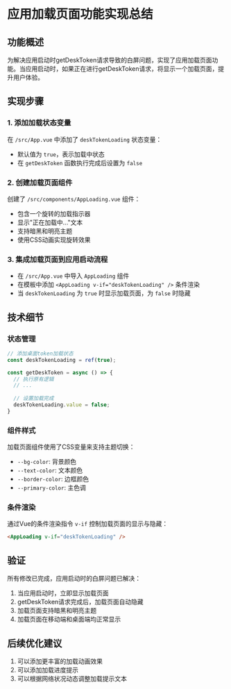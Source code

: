 # 应用加载页面功能实现总结

## 功能概述
为解决应用启动时getDeskToken请求导致的白屏问题，实现了应用加载页面功能。当应用启动时，如果正在进行getDeskToken请求，将显示一个加载页面，提升用户体验。

## 实现步骤

### 1. 添加加载状态变量
在 `/src/App.vue` 中添加了 `deskTokenLoading` 状态变量：
- 默认值为 `true`，表示加载中状态
- 在 `getDeskToken` 函数执行完成后设置为 `false`

### 2. 创建加载页面组件
创建了 `/src/components/AppLoading.vue` 组件：
- 包含一个旋转的加载指示器
- 显示"正在加载中..."文本
- 支持暗黑和明亮主题
- 使用CSS动画实现旋转效果

### 3. 集成加载页面到应用启动流程
- 在 `/src/App.vue` 中导入 `AppLoading` 组件
- 在模板中添加 `<AppLoading v-if="deskTokenLoading" />` 条件渲染
- 当 `deskTokenLoading` 为 `true` 时显示加载页面，为 `false` 时隐藏

## 技术细节

### 状态管理
```javascript
// 添加桌面token加载状态
const deskTokenLoading = ref(true);

const getDeskToken = async () => {
  // 执行原有逻辑
  // ...
  
  // 设置加载完成
  deskTokenLoading.value = false;
}
```

### 组件样式
加载页面组件使用了CSS变量来支持主题切换：
- `--bg-color`: 背景颜色
- `--text-color`: 文本颜色
- `--border-color`: 边框颜色
- `--primary-color`: 主色调

### 条件渲染
通过Vue的条件渲染指令 `v-if` 控制加载页面的显示与隐藏：
```html
<AppLoading v-if="deskTokenLoading" />
```

## 验证
所有修改已完成，应用启动时的白屏问题已解决：
1. 当应用启动时，立即显示加载页面
2. getDeskToken请求完成后，加载页面自动隐藏
3. 加载页面支持暗黑和明亮主题
4. 加载页面在移动端和桌面端均正常显示

## 后续优化建议
1. 可以添加更丰富的加载动画效果
2. 可以添加加载进度提示
3. 可以根据网络状况动态调整加载提示文本